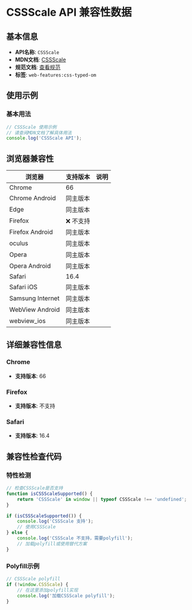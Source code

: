 # CSSScale API 兼容性数据

## 基本信息

- **API名称**: `CSSScale`
- **MDN文档**: [CSSScale](https://developer.mozilla.org/docs/Web/API/CSSScale)
- **规范文档**: [查看规范](https://drafts.css-houdini.org/css-typed-om/#cssscale)
- **标签**: `web-features:css-typed-om`

## 使用示例

### 基本用法

```javascript
// CSSScale 使用示例
// 请查阅MDN文档了解具体用法
console.log('CSSScale API');
```

## 浏览器兼容性

| 浏览器 | 支持版本 | 说明 |
|--------|----------|------|
| Chrome | 66 |  |
| Chrome Android | 同主版本 |  |
| Edge | 同主版本 |  |
| Firefox | ❌ 不支持 |  |
| Firefox Android | 同主版本 |  |
| oculus | 同主版本 |  |
| Opera | 同主版本 |  |
| Opera Android | 同主版本 |  |
| Safari | 16.4 |  |
| Safari iOS | 同主版本 |  |
| Samsung Internet | 同主版本 |  |
| WebView Android | 同主版本 |  |
| webview_ios | 同主版本 |  |

## 详细兼容性信息

### Chrome

- **支持版本**: 66

### Firefox

- **支持版本**: 不支持

### Safari

- **支持版本**: 16.4

## 兼容性检查代码

### 特性检测

```javascript
// 检查CSSScale是否支持
function isCSSScaleSupported() {
    return 'CSSScale' in window || typeof CSSScale !== 'undefined';
}

if (isCSSScaleSupported()) {
    console.log('CSSScale 支持');
    // 使用CSSScale
} else {
    console.log('CSSScale 不支持，需要polyfill');
    // 加载polyfill或使用替代方案
}
```

### Polyfill示例

```javascript
// CSSScale polyfill
if (!window.CSSScale) {
    // 在这里添加polyfill实现
    console.log('加载CSSScale polyfill');
}
```

